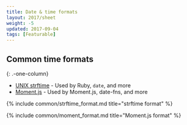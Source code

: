 ```yaml
---
title: Date & time formats
layout: 2017/sheet
weight: -5
updated: 2017-09-04
tags: [Featurable]
---
```


## Common time formats
{: .-one-column}

- [UNIX strftime](./strftime) - Used by Ruby, `date`, and more
- [Moment.js](./moment#formatting) - Used by Moment.js, date-fns, and more

{% include common/strftime_format.md title="strftime format" %}

{% include common/moment_format.md title="Moment.js format" %}
